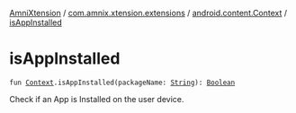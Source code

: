 [AmniXtension](../../index.md) / [com.amnix.xtension.extensions](../index.md) / [android.content.Context](index.md) / [isAppInstalled](./is-app-installed.md)

# isAppInstalled

`fun `[`Context`](https://developer.android.com/reference/android/content/Context.html)`.isAppInstalled(packageName: `[`String`](https://kotlinlang.org/api/latest/jvm/stdlib/kotlin/-string/index.html)`): `[`Boolean`](https://kotlinlang.org/api/latest/jvm/stdlib/kotlin/-boolean/index.html)

Check if an App is Installed on the user device.


